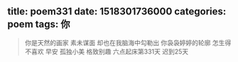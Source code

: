 title: poem331
date: 1518301736000
categories: poem
tags: 你
---
> 你是天然的画家
素未谋面
却也在我脑海中勾勒出
你袅袅婷婷的轮廓
怎生得不喜欢
早安
孤独小美
格致别趣
六点起床第331天 迟到25天